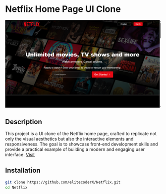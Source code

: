 # Netflix Home Page UI Clone

<img src="assets\netflix.png"></img>

## Description

This project is a UI clone of the Netflix home page, crafted to replicate not only the visual aesthetics but also the interactive elements and responsiveness. The goal is to showcase front-end development skills and provide a practical example of building a modern and engaging user interface.
<a href="https://elitecoderx.github.io/Netflix/">Visit</a>
## Installation

```bash
git clone https://github.com/elitecoderX/Netflix.git
cd Netflix
```
